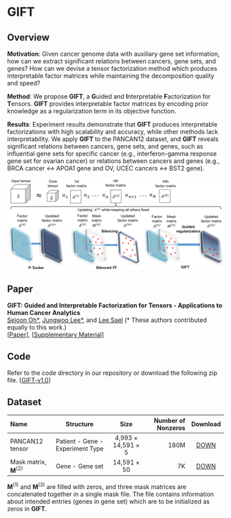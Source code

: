 # GIFT

Overview
---------------

**Motivation**: Given cancer genome data with auxiliary gene set information, how can we extract significant
relations between cancers, gene sets, and genes? How can we devise a tensor factorization method which
produces interpretable factor matrices while maintaining the decomposition quality and speed?

**Method**: We propose **GIFT**, a **G**uided and **I**nterpretable **F**actorization for **T**ensors. **GIFT** provides interpretable
factor matrices by encoding prior knowledge as a regularization term in its objective function.

**Results**: Experiment results demonstrate that **GIFT** produces interpretable factorizations with high scalability
and accuracy, while other methods lack interpretability. We apply **GIFT** to the PANCAN12 dataset,
and **GIFT** reveals significant relations between cancers, gene sets, and genes, such as influential gene
sets for specific cancer (e.g., interferon-gamma response gene set for ovarian cancer) or relations between
cancers and genes (e.g., BRCA cancer *<->* APOA1 gene and OV, UCEC cancers *<->* BST2 gene).

![overview_img](/img/overall.png)


Paper
---------------

**GIFT: Guided and Interpretable Factorization for Tensors - Applications to Human Cancer Analytics**  
[Sejoon Oh*](https://www.sejoonoh.com/), [Jungwoo Lee*](https://datalab.snu.ac.kr/~ljw9111/), and [Lee Sael](http://www3.cs.stonybrook.edu/~sael/) (* These authors contributed equally to this work.)   
[[Paper](/paper/GIFT.pdf)], [[Supplementary Material](/paper/supple.pdf)]

Code
---------------
Refer to the code directory in our repository or download the following zip file.
[[GIFT-v1.0](/code/GIFT1.0.zip)]

Dataset
---------------
| Name | Structure | Size | Number of Nonzeros | Download |
| :------------ | :-----------: | :-------------: |------------: |:------------------: |
| PANCAN12 tensor     | Patient - Gene - Experiment Type | 4,993 &times; 14,591 &times; 5 | 180M | [DOWN](https://datalab.snu.ac.kr/data/GIFT/total.zip) |
| Mask matrix, **M**<sup>(2)</sup>	    | Gene - Gene set | 14,591 &times; 50 | 7K | [DOWN](https://datalab.snu.ac.kr/GIFT/mask.zip) |

**M**<sup>(1)</sup> and **M**<sup>(3)</sup> are filled with zeros, and three mask matrices are concatenated together in a single mask file. The file contains information about intended entries (genes in gene set) which are to be initialized as zeros in **GIFT**.
